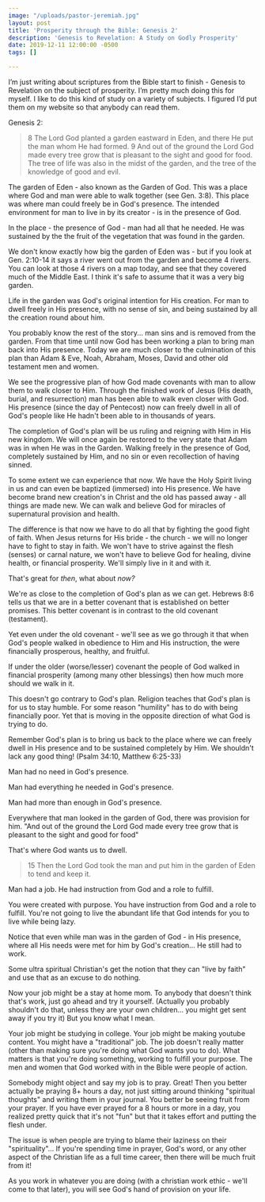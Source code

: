```yaml
---
image: "/uploads/pastor-jeremiah.jpg"
layout: post
title: 'Prosperity through the Bible: Genesis 2'
description: 'Genesis to Revelation: A Study on Godly Prosperity'
date: 2019-12-11 12:00:00 -0500
tags: []

---
```

I’m just writing about scriptures from the Bible start to finish - Genesis to Revelation on the subject of prosperity. I’m pretty much doing this for myself. I like to do this kind of study on a variety of subjects. I figured I’d put them on my website so that anybody can read them. 

Genesis 2:

> 8 The Lord God planted a garden eastward in Eden, and there He put the man whom He had formed. 9 And out of the ground the Lord God made every tree grow that is pleasant to the sight and good for food. The tree of life was also in the midst of the garden, and the tree of the knowledge of good and evil.

The garden of Eden - also known as the Garden of God. This was a place where God and man were able to walk together (see Gen. 3:8). This place was where man could freely be in God's presence. The intended environment for man to live in by its creator - is in the presence of God.

In the place - the presence of God - man had all that he needed. He was sustained by the the fruit of the vegetation that was found in the garden.

We don't know exactly how big the garden of Eden was - but if you look at Gen. 2:10-14 it says a river went out from the garden and become 4 rivers. You can look at those 4 rivers on a map today, and see that they covered much of the Middle East. I think it's safe to assume that it was a very big garden.

Life in the garden was God's original intention for His creation. For man to dwell freely in His presence, with no sense of sin, and being sustained by all the creation round about him.

You probably know the rest of the story... man sins and is removed from the garden. From that time until now God has been working a plan to bring man back into His presence. Today we are much closer to the culmination of this plan than Adam & Eve, Noah, Abraham, Moses, David and other old testament men and women.

We see the progressive plan of how God made covenants with man to allow them to walk closer to Him. Through the finished work of Jesus (His death, burial, and resurrection) man has been able to walk even closer with God. His presence (since the day of Pentecost) now can freely dwell in all of God's people like He hadn't been able to in thousands of years.

The completion of God's plan will be us ruling and reigning with Him in His new kingdom. We will once again be restored to the very state that Adam was in when He was in the Garden. Walking freely in the presence of God, completely sustained by Him, and no sin or even recollection of having sinned.

To some extent we can experience that now. We have the Holy Spirit living in us and can even be baptized (immersed) into His presence. We have become brand new creation's in Christ and the old has passed away - all things are made new. We can walk and believe God for miracles of supernatural provision and health.

The difference is that now we have to do all that by fighting the good fight of faith. When Jesus returns for His bride - the church - we will no longer have to fight to stay in faith. We won't have to strive against the flesh (senses) or carnal nature, we won't have to believe God for healing, divine health, or financial prosperity. We'll simply live in it and with it.

That's great for _then_, what about _now?_ 

We're as close to the completion of God's plan as we can get. Hebrews 8:6 tells us that we are in a better covenant that is established on better promises. This better covenant is in contrast to the old covenant (testament).

Yet even under the old covenant - we'll see as we go through it that when God's people walked in obedience to Him and His instruction, the were financially prosperous, healthy, and fruitful.

If under the older (worse/lesser) covenant the people of God walked in financial prosperity (among many other blessings) then how much more should we walk in it.

This doesn't go contrary to God's plan. Religion teaches that God's plan is for us to stay humble. For some reason "humility" has to do with being financially poor. Yet that is moving in the opposite direction of what God is trying to do. 

Remember God's plan is to bring us back to the place where we can freely dwell in His presence and to be sustained completely by Him. We shouldn't lack any good thing! (Psalm 34:10, Matthew 6:25-33)

Man had no need in God's presence.

Man had everything he needed in God's presence.

Man had more than enough in God's presence.

Everywhere that man looked in the garden of God, there was provision for him. "And out of the ground the Lord God made every tree grow that is pleasant to the sight and good for food"

That's where God wants us to dwell.

> 15 Then the Lord God took the man and put him in the garden of Eden to tend and keep it.

Man had a job. He had instruction from God and a role to fulfill.

You were created with purpose. You have instruction from God and a role to fulfill. You're not going to live the abundant life that God intends for you to live while being lazy.

Notice that even while man was in the garden of God - in His presence, where all His needs were met for him by God's creation... He still had to work.

Some ultra spiritual Christian's get the notion that they can "live by faith" and use that as an excuse to do nothing.

Now your job might be a stay at home mom. To anybody that doesn't think that's work, just go ahead and try it yourself. (Actually you probably shouldn't do that, unless they are your own children... you might get sent away if you try it)  But you know what I mean.

Your job might be studying in college. Your job might be making youtube content. You might have a "traditional" job. The job doesn't really matter (other than making sure you're doing what God wants you to do). What matters is that you're doing something, working to fulfill your purpose. The men and women that God worked with in the Bible were people of action.

Somebody might object and say my job is to pray. Great! Then you better actually be praying 8+ hours a day, not just sitting around thinking "spiritual thoughts" and writing them in your journal. You better be seeing fruit from your prayer. If you have ever prayed for a 8 hours or more in a day, you realized pretty quick that it's not "fun" but that it takes effort and putting the flesh under.

The issue is when people are trying to blame their laziness on their "spirituality"... If you're spending time in prayer, God's word, or any other aspect of the Christian life as a full time career, then there will be much fruit from it!

As you work in whatever you are doing (with a christian work ethic - we'll come to that later), you will see God's hand of provision on your life.